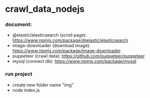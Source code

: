 # crawl_data_nodejs

### document: 
- @elastic/elasticsearch (scroll page): https://www.npmjs.com/package/@elastic/elasticsearch
- image-downloader (download image): https://www.npmjs.com/package/image-downloader
- puppeteer (crawl data): https://github.com/puppeteer/puppeteer
- mysql (connect db): https://www.npmjs.com/package/mysql

### run project
- create new folder name "img"
- node index.js
